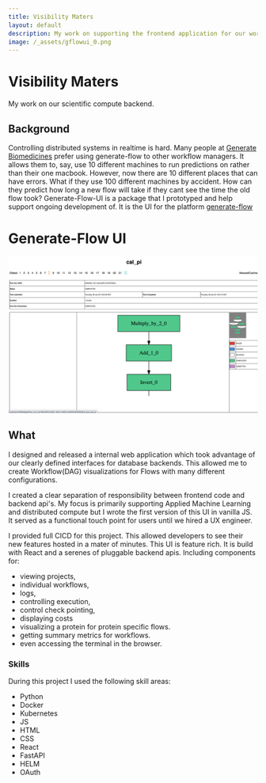 ```yaml
---
title: Visibility Maters 
layout: default
description: My work on supporting the frontend application for our workflows. 
image: /_assets/gflowui_0.png
---
```

# Visibility Maters 
My work on our scientific compute backend. 

## Background 
Controlling distributed systems in realtime is hard. Many people at [Generate Biomedicines](https://generatebiomedicines.com/) prefer using generate-flow to other workflow managers. It allows them to, say, use 10 different machines to run predictions on rather than their one macbook. However, now there are 10 different places that can have errors. What if they use 100 different machines by accident. How can they predict how long a new flow will take if they cant see the time the old flow took? Generate-Flow-UI is a package that I prototyped and help support ongoing development of. It is the UI for the platform [generate-flow](/projects/work-generate-flow.html) 

# Generate-Flow UI
![an image of generate flow ui](/_assets/gflowui_1.png "The GFlow UI I wrote by myself.")
## What 
I designed and released a internal web application which took advantage of our clearly defined interfaces for database backends. This allowed me to
create Workflow(DAG) visualizations for Flows with many different configurations. 

I created a clear separation of responsibility between frontend code and backend api's. My focus is primarily supporting Applied Machine Learning and distributed compute but I wrote the first version of this UI in vanilla JS. It served as a functional touch point for users until we hired a UX engineer. 

I provided full CICD for this project. This allowed developers to see their new features hosted in a mater of minutes. This UI is feature rich. It is build with React and a serenes of pluggable backend apis. Including components for:
- viewing projects, 
- individual workflows,
- logs, 
- controlling execution,
- control check pointing, 
- displaying costs 
- visualizing a protein for protein specific flows. 
- getting summary metrics for workflows. 
- even accessing the terminal in the browser.

### Skills 
During this project I used the following skill areas: 
- Python 
- Docker 
- Kubernetes 
- JS 
- HTML 
- CSS 
- React 
- FastAPI
- HELM
- OAuth

